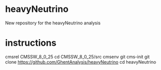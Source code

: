 # heavyNeutrino
New repository for the heavyNeutrino analysis

# instructions
cmsrel CMSSW_8_0_25
cd CMSSW_8_0_25/src
cmsenv
git cms-init
git clone https://github.com/GhentAnalysis/heavyNeutrino
cd heavyNeutrino
